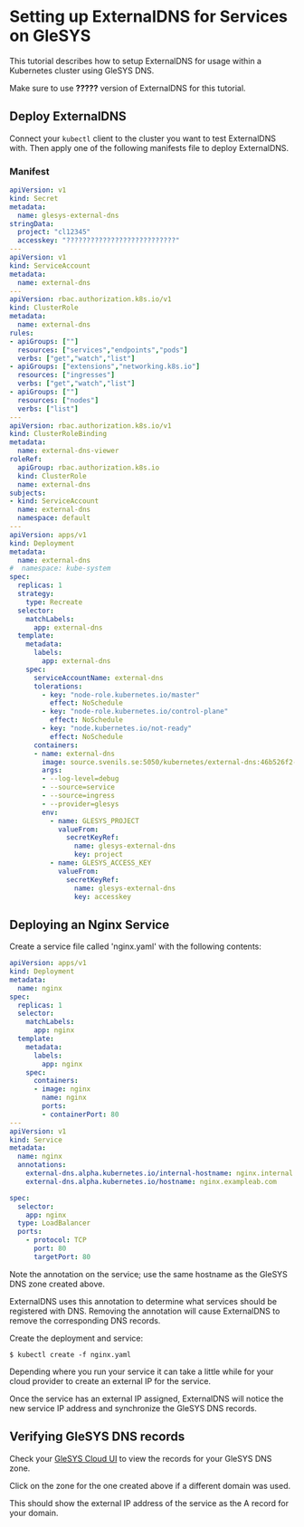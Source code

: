 # Setting up ExternalDNS for Services on GleSYS

This tutorial describes how to setup ExternalDNS for usage within a Kubernetes cluster using GleSYS DNS.

Make sure to use **?????** version of ExternalDNS for this tutorial.


## Deploy ExternalDNS

Connect your `kubectl` client to the cluster you want to test ExternalDNS with.
Then apply one of the following manifests file to deploy ExternalDNS.

### Manifest
```yaml
apiVersion: v1
kind: Secret
metadata:
  name: glesys-external-dns
stringData:
  project: "cl12345"
  accesskey: "???????????????????????????"
---
apiVersion: v1
kind: ServiceAccount
metadata:
  name: external-dns
---
apiVersion: rbac.authorization.k8s.io/v1
kind: ClusterRole
metadata:
  name: external-dns
rules:
- apiGroups: [""]
  resources: ["services","endpoints","pods"]
  verbs: ["get","watch","list"]
- apiGroups: ["extensions","networking.k8s.io"]
  resources: ["ingresses"] 
  verbs: ["get","watch","list"]
- apiGroups: [""]
  resources: ["nodes"]
  verbs: ["list"]
---
apiVersion: rbac.authorization.k8s.io/v1
kind: ClusterRoleBinding
metadata:
  name: external-dns-viewer
roleRef:
  apiGroup: rbac.authorization.k8s.io
  kind: ClusterRole
  name: external-dns
subjects:
- kind: ServiceAccount
  name: external-dns
  namespace: default
---
apiVersion: apps/v1
kind: Deployment
metadata:
  name: external-dns
#  namespace: kube-system
spec:
  replicas: 1
  strategy:
    type: Recreate
  selector:
    matchLabels:
      app: external-dns
  template:
    metadata:
      labels:
        app: external-dns
    spec:
      serviceAccountName: external-dns
      tolerations:
        - key: "node-role.kubernetes.io/master"
          effect: NoSchedule
        - key: "node-role.kubernetes.io/control-plane"
          effect: NoSchedule
        - key: "node.kubernetes.io/not-ready"
          effect: NoSchedule
      containers:
      - name: external-dns
        image: source.svenils.se:5050/kubernetes/external-dns:46b526f2-dirty
        args:
        - --log-level=debug
        - --source=service
        - --source=ingress
        - --provider=glesys
        env:
          - name: GLESYS_PROJECT
            valueFrom:
              secretKeyRef:
                name: glesys-external-dns
                key: project
          - name: GLESYS_ACCESS_KEY
            valueFrom:
              secretKeyRef:
                name: glesys-external-dns
                key: accesskey


```


## Deploying an Nginx Service

Create a service file called 'nginx.yaml' with the following contents:

```yaml
apiVersion: apps/v1
kind: Deployment
metadata:
  name: nginx
spec:
  replicas: 1
  selector:
    matchLabels:
      app: nginx
  template:
    metadata:
      labels:
        app: nginx
    spec:
      containers:
      - image: nginx
        name: nginx
        ports:
        - containerPort: 80
---
apiVersion: v1
kind: Service
metadata:
  name: nginx
  annotations:
    external-dns.alpha.kubernetes.io/internal-hostname: nginx.internal.exampleab.com
    external-dns.alpha.kubernetes.io/hostname: nginx.exampleab.com

spec:
  selector:
    app: nginx
  type: LoadBalancer
  ports:
    - protocol: TCP
      port: 80
      targetPort: 80
```

Note the annotation on the service; use the same hostname as the GleSYS DNS zone created above.

ExternalDNS uses this annotation to determine what services should be registered with DNS. Removing the annotation will cause ExternalDNS to remove the corresponding DNS records.

Create the deployment and service:

```console
$ kubectl create -f nginx.yaml
```

Depending where you run your service it can take a little while for your cloud provider to create an external IP for the service.

Once the service has an external IP assigned, ExternalDNS will notice the new service IP address and synchronize the GleSYS DNS records.

## Verifying GleSYS DNS records

Check your [GleSYS Cloud UI](https://cloud.glesys.com/) to view the records for your GleSYS DNS zone.

Click on the zone for the one created above if a different domain was used.

This should show the external IP address of the service as the A record for your domain.
